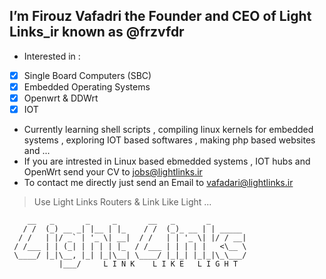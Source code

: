 ## I’m Firouz Vafadri the Founder and CEO of Light Links_ir known as @frzvfdr
- Interested in : 
- [x] Single Board Computers (SBC)
- [x] Embedded Operating Systems
- [x] Openwrt & DDWrt
- [x] IOT
- Currently learning shell scripts , compiling linux kernels for embedded systems , exploring IOT based softwares , making php based websites and ...
- If you are intrested in Linux based ebmedded systems , IOT hubs and OpenWrt send your CV to jobs@lightlinks.ir
- To contact me directly just send an Email to vafadari@lightlinks.ir
 > Use Light Links Routers & Link Like Light ...
  
        __   _       _     _       __   _       _
       / /  (_) __ _| |__ | |_    / /  (_)_ __ | | _____
      / /   | |/ _` | '_ \| __|  / /   | | '_ \| |/ / __|
     / /___ | | (_| | | | | |_  / /___ | | | | |   <\__ \
     \____/ |_|\__, |_| |_|\__| \____/ |_|_| |_|_|\_\___/
               |___/     L I N K    L I K E   L I G H T 

